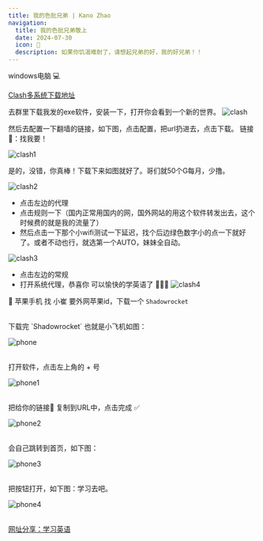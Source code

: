 ```yaml
---
title: 我的色批兄弟 | Kano Zhao
navigation:
  title: 我的色批兄弟敬上
  date: 2024-07-30
  icon: 🌲
  description: 如果你饥渴难耐了，请想起兄弟的好，我的好兄弟！！
---
```


windows电脑 💻

<a class="custom-link text-[22px]" href="https://repo.trojan-cdn.com/clash_for_windows_pkg/v%200.20.10/" target="_blank">
  Clash多系统下载地址
</a>

去群里下载我发的exe软件，安装一下，打开你会看到一个新的世界。
![clash](/images/clash/clash.png)

然后去配置一下翻墙的链接，如下图，点击配置，把url扔进去，点击下载。
链接🔗：找我要！

![clash1](/images/clash/clash1.png)

是的，没错，你真棒！下载下来如图就好了。哥们就50个G每月，少撸。

![clash2](/images/clash/clash2.png)

* 点击左边的代理
* 点击规则一下（国内正常用国内的网，国外网站的用这个软件转发出去，这个时候费的就是我的流量了）
* 然后点击一下那个小wifi测试一下延迟，找个后边绿色数字小的点一下就好了。或者不动也行，就选第一个AUTO，妹妹全自动。

![clash3](/images/clash/clash3.png)

* 点击左边的常规
* 打开系统代理，恭喜你 可以愉快的学英语了 🎉🎉🎉
![clash4](/images/clash/clash4.png)

🍎 苹果手机  找 小崔 要外网苹果id，下载一个 `Shadowrocket`

<br/>
下载完 `Shadowrocket` 也就是小飞机如图：

![phone](/images/clash/phone.jpg)

<br/>
打开软件，点击左上角的 + 号

![phone1](/images/clash/phone1.jpg)

<br/>
把给你的链接🔗 复制到URL中，点击完成 ✅

![phone2](/images/clash/phone2.jpg)

<br/>
会自己跳转到首页，如下图：

![phone3](/images/clash/phone3.jpg)

<br/>
把按钮打开，如下图：学习去吧。

![phone4](/images/clash/phone4.jpg)

<br/>
<a class="custom-link text-[18px]" href="https://cn.pornhub.com" target="_blank"> 网址分享：学习英语</a>
